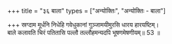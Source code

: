 +++
title = "३६ बाला"
types = ["अन्योक्तिः", "अन्योक्तिः - बाला"]

+++
स्रग्दाम मूर्धनि निधेहि गवेधुकानां गुञ्जामयीमुरसि धारय हारयष्टिम्।  
बाले कलावति चिरं पतितासि पल्लौ तल्लौहमन्यदपि भूषणमेषणीयम्॥ 53 ॥  